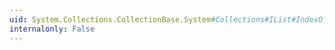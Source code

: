 ```yaml
---
uid: System.Collections.CollectionBase.System#Collections#IList#IndexOf(System.Object)
internalonly: False
---
```

